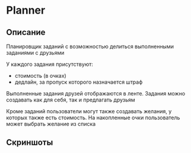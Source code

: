 # Planner
## Описание
Планировщик заданий с возможностью делиться выполненными заданиями с друзьями

У каждого задания присутствуют:
- стоимость (в очках)
- дедлайн, за пропуск которого назначается штраф

Выполненные задания друзей отображаются в ленте.
Задания можно создавать как для себя, так и предлагать друзьям

Кроме заданий пользователи могут также создавать желания, у которых также есть стоимость.
На накопленные очки пользователь может выбрать желание из списка

## Скриншоты

